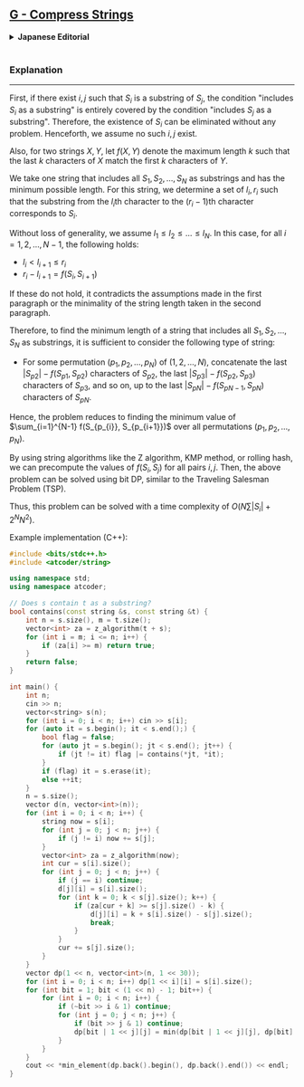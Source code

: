 ## [G - Compress Strings](https://atcoder.jp/contests/abc343/tasks/abc343_g)

<details><summary><b> Japanese Editorial </b></summary><br>

**解説**

---

まず、$S_i$ が $S_j$ の部分文字列であるような $i, j$ が存在する場合、「$S_i$ を部分文字列として含む」という条件は「$S_j$ を部分文字列として含む」という条件に完全に包含されているので、$S_i$ の存在は抹消してしまって問題ありません。以下、そのような $i, j$ が存在しないことを仮定します。

また、$2$ つの文字列 $X, Y$ について、$X$ の末尾 $k$ 文字と$Y$ の先頭 $k$ 文字が一致するような最大の $k$ を $f(X, Y)$ と表記します。

$S_1, S_2, \dots, S_N$ 全てを部分文字列として含むような文字列のうち長さが最小となるものを $1$ つ取り、この文字列の $l_i$ 文字目から $r_i - 1$ 文字目までが $S_i$ に対応するように $l_i, r_i$ を $1$ 組取ります。

一般性を失わず $l_1 \le l_2 \le \dots \le l_N$ を仮定します。このとき、$i = 1, 2, \dots, N-1$ 全てについて以下が成り立ちます。

* $l_i < l_{i+1} \le r_i$
* $r_i - l_{i+1} = f(S_i, S_{i+1})$

これらが成り立たない場合、1 段落目で置いた仮定や 2 段落目で取った文字列の長さの最小性に矛盾します。

従って、$S_1, S_2, \dots, S_N$ 全てを部分文字列として含むような文字列の長さの最小値を求める上では、以下のような文字列についてのみ考えても問題ありません。

* $(1, 2, \dots N)$ のある順列 $(p_1, p_2, \dots, p_N)$ について、$S_{p_{1}}, S_{P_{2}}$ の末尾 $|S_{p2}| - f(S_{p1}, S_{p2})$ 文字、$S_{p3}$ の末尾 $|S_{p3}| - f(S_{p2}, S_{p3})$ 文字、$\dots, S_{PN} の末尾 $|S_{PN}| - f(S_{PN_1}, S_{PN})$ 文字をこの順に連結してできる文字列

よって本問題は、全ての $(1, 2, \dots N)$ の順列 $(p_1, p_2, \dots, p_N)$ に対する $\sum_{i=1}^{N-1} f(S_{p_{i}}, S_{p_{i+1}})$ の最小値を求める問題に帰着されます。

Z algorithm、KMP 法、rolling hash 等の文字列アルゴリズムを使って全ての $i, j$ の組に対する $f(S_i, S_j)$ の値を予め求めておけば、上記の問題は巡回セールスマン問題と同様の bit DP によって解くことができます。

以上により、本問題を $O(N\sum |S_i| + 2^N N^2)$ などの計算量で解くことができました。

実装例 (C++) :

</details><br>

### Explanation

---

First, if there exist $i, j$ such that $S_i$ is a substring of $S_j$, the condition "includes $S_i$ as a substring" is entirely covered by the condition "includes $S_j$ as a substring". Therefore, the existence of $S_i$ can be eliminated without any problem. Henceforth, we assume no such $i, j$ exist.

Also, for two strings $X, Y$, let $f(X, Y)$ denote the maximum length $k$ such that the last $k$ characters of $X$ match the first $k$ characters of $Y$.

We take one string that includes all $S_1, S_2, \dots, S_N$ as substrings and has the minimum possible length. For this string, we determine a set of $l_i, r_i$ such that the substring from the $l_i$th character to the $(r_i - 1)$th character corresponds to $S_i$.

Without loss of generality, we assume $l_1 \le l_2 \le \dots \le l_N$. In this case, for all $i = 1, 2, \dots, N-1$, the following holds:

* $l_i < l_{i+1} \le r_i$
* $r_i - l_{i+1} = f(S_i, S_{i+1})$

If these do not hold, it contradicts the assumptions made in the first paragraph or the minimality of the string length taken in the second paragraph.

Therefore, to find the minimum length of a string that includes all $S_1, S_2, \dots, S_N$ as substrings, it is sufficient to consider the following type of string:

* For some permutation $(p_1, p_2, \dots, p_N)$ of $(1, 2, \dots, N)$, concatenate the last $|S_{p2}| - f(S_{p1}, S_{p2})$ characters of $S_{p2}$, the last $|S_{p3}| - f(S_{p2}, S_{p3})$ characters of $S_{p3}$, and so on, up to the last $|S_{pN}| - f(S_{pN-1}, S_{pN})$ characters of $S_{pN}$.

Hence, the problem reduces to finding the minimum value of $\sum_{i=1}^{N-1} f(S_{p_{i}}, S_{p_{i+1}})$ over all permutations $(p_1, p_2, \dots, p_N)$.

By using string algorithms like the Z algorithm, KMP method, or rolling hash, we can precompute the values of $f(S_i, S_j)$ for all pairs $i, j$. Then, the above problem can be solved using bit DP, similar to the Traveling Salesman Problem (TSP).

Thus, this problem can be solved with a time complexity of $O(N\sum |S_i| + 2^N N^2)$.

Example implementation (C++):


```cpp
#include <bits/stdc++.h>
#include <atcoder/string>

using namespace std;
using namespace atcoder;

// Does s contain t as a substring?
bool contains(const string &s, const string &t) {
    int n = s.size(), m = t.size();
    vector<int> za = z_algorithm(t + s);
    for (int i = m; i <= n; i++) {
        if (za[i] >= m) return true;
    }
    return false;
}

int main() {
    int n;
    cin >> n;
    vector<string> s(n);
    for (int i = 0; i < n; i++) cin >> s[i];
    for (auto it = s.begin(); it < s.end();) {
        bool flag = false;
        for (auto jt = s.begin(); jt < s.end(); jt++) {
            if (jt != it) flag |= contains(*jt, *it);
        }
        if (flag) it = s.erase(it);
        else ++it;
    }
    n = s.size();
    vector d(n, vector<int>(n));
    for (int i = 0; i < n; i++) {
        string now = s[i];
        for (int j = 0; j < n; j++) {
            if (j != i) now += s[j];
        }
        vector<int> za = z_algorithm(now);
        int cur = s[i].size();
        for (int j = 0; j < n; j++) {
            if (j == i) continue;
            d[j][i] = s[i].size();
            for (int k = 0; k < s[j].size(); k++) {
                if (za[cur + k] >= s[j].size() - k) {
                    d[j][i] = k + s[i].size() - s[j].size();
                    break;
                }
            }
            cur += s[j].size();
        }
    }
    vector dp(1 << n, vector<int>(n, 1 << 30));
    for (int i = 0; i < n; i++) dp[1 << i][i] = s[i].size();
    for (int bit = 1; bit < (1 << n) - 1; bit++) {
        for (int i = 0; i < n; i++) {
            if (~bit >> i & 1) continue;
            for (int j = 0; j < n; j++) {
                if (bit >> j & 1) continue;
                dp[bit | 1 << j][j] = min(dp[bit | 1 << j][j], dp[bit][i] + d[i][j]);
            }
        }
    }
    cout << *min_element(dp.back().begin(), dp.back().end()) << endl;
}
```